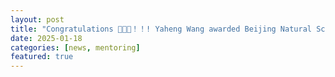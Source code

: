 ```yaml
---
layout: post
title: "Congratulations 🎉🎉🎉！！! Yaheng Wang awarded Beijing Natural Science Foundation Undergraduate Research Program. "
date: 2025-01-18
categories: [news, mentoring]
featured: true
---
```


